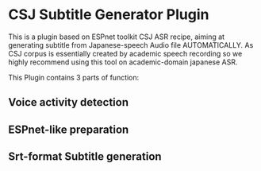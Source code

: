 # CSJ Subtitle Generator Plugin

This is a plugin based on ESPnet toolkit CSJ ASR recipe, aiming at generating subtitle from Japanese-speech Audio file AUTOMATICALLY. As CSJ corpus is essentially created by academic speech recording so we highly recommend using this tool on academic-domain japanese ASR.

This Plugin contains 3 parts of function:

## Voice activity detection
## ESPnet-like preparation
## Srt-format Subtitle generation

